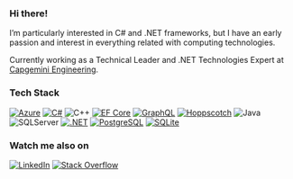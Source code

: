 ### Hi there!

I’m particularly interested in C# and .NET frameworks, but I have an early passion and interest in everything related with computing technologies.

Currently working as a Technical Leader and .NET Technologies Expert at [Capgemini Engineering](https://capgemini-engineering.com/).

### Tech Stack
[![Azure](https://img.shields.io/badge/Azure-%230072C6.svg?style=flat&logo=azure-devops&logoColor=white)](https://azure.microsoft.com/overview/what-is-azure/)
[![C#](https://img.shields.io/badge/C%23-%23239120.svg?style=flat&logo=c-sharp&logoColor=white)](https://docs.microsoft.com/dotnet/csharp/tour-of-csharp/)
![C++](https://img.shields.io/badge/C++-%2300599C.svg?style=flat&logo=c%2B%2B&logoColor=white)
[![EF Core](https://img.shields.io/badge/EF%20Core-%2300599C.svg?style=flat&logo=ef&logoColor=white)](https://www.uca.es)
[![GraphQL](https://img.shields.io/badge/-GraphQL-E10098?style=flat&logo=graphql&logoColor=white)](https://graphql.org/)
[![Hoppscotch](https://img.shields.io/badge/Hoppscotch-%23239120.svg?style=flat&logo=hoppscotch&logoColor=white)](https://docs.hoppscotch.io/)
![Java](https://img.shields.io/badge/Java-%23ED8B00.svg?style=flat&logo=java&logoColor=white)
![SQLServer](https://img.shields.io/badge/SQL%20Server-CC2927?style=flat&logo=microsoft%20sql%20server&logoColor=white)
[![.NET](https://img.shields.io/badge/.NET-5C2D91?style=flat&logo=.net&logoColor=white)](https://dotnet.microsoft.com/learn/dotnet/what-is-dotnet)
[![PostgreSQL](https://img.shields.io/badge/PostgreSQL-%23316192.svg?style=flat&logo=postgresql&logoColor=white)](https://www.postgresql.org/about/)
[![SQLite](https://img.shields.io/badge/SQLite-%2307405e.svg?style=flat&logo=sqlite&logoColor=white)](https://www.sqlite.org/about.html)

### Watch me also on
[![LinkedIn](https://img.shields.io/badge/LinkedIn-%230077B5.svg?logo=linkedin&logoColor=white)](https://linkedin.com/in/israelgomezdecelis)
[![Stack Overflow](https://img.shields.io/badge/-Stackoverflow-FE7A16?logo=stack-overflow&logoColor=white)](https://stackoverflow.com/users/62431/igece) 
